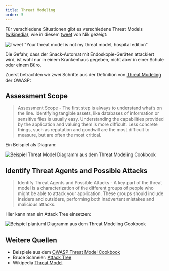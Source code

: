 ```yaml
---
title: Threat Modeling
order: 5
---
```


Für verschiedene Situationen gibt es verschiedene Threat Models ([wikipedia](https://en.wikipedia.org/wiki/Threat_model)),
wie in diesem [tweet](https://twitter.com/hvcco/status/1364104368228859906) von
Nik gezeigt:

![Tweet "Your threat model is not my threat model, hospital edition"](/images/security/threat-model-endoscopy.jpg)

Die Gefahr, dass der Snack-Automat mit Endoskopie-Geräten attackiert wird, ist
wohl nur in einem Krankenhaus gegeben, nicht aber in einer Schule oder einem Büro.

Zuerst betrachten wir zwei Schritte aus der Definition von [Threat Modeling](https://owasp.org/www-community/Threat_Modeling) der OWASP:


## Assessment Scope

> Assessment Scope - The first step is always to understand what’s on the line. Identifying tangible
> assets, like databases of information or sensitive files is usually easy. Understanding the
> capabilities provided by the application and valuing them is more difficult. Less concrete things, such
> as reputation and goodwill are the most difficult to measure, but are often the most critical.

Ein Beispiel als Diagram:

![Beispiel Threat Model Diagramm aus dem Threat Modeling Cookbook](/images/security/cryptowallet.vsdx.svg)

## Identify Threat Agents and Possible Attacks

> Identify Threat Agents and Possible Attacks - A key part of the threat model is a characterization of
> the different groups of people who might be able to attack your application. These groups should
> include insiders and outsiders, performing both inadvertent mistakes and malicious attacks.


Hier kann man ein Attack Tree einsetzen:

![Beispiel plantuml Diagramm aus dem Threat Modeling Cookbook](/images/security/cryptowallet.plantuml.svg)


## Weitere Quellen

* Beispiele aus dem [OWASP Threat Model Cookbook](https://github.com/OWASP/threat-model-cookbook/blob/master/INDEX.md)
* Bruce Schneier: [Attack Tree](https://www.schneier.com/academic/archives/1999/12/attack_trees.html#rf1)
* Wikipedia [Threat Model](https://en.wikipedia.org/wiki/Threat_model#Visual_representations_based_on_data_flow_diagrams)